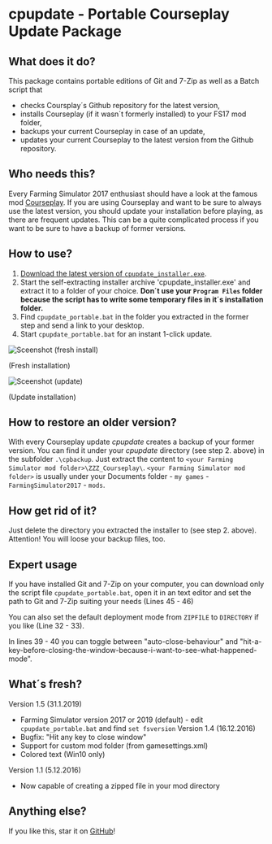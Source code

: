 # cpupdate - Portable Courseplay Update Package

## What does it do?
This package contains portable editions of Git and 7-Zip as well as a Batch script that
* checks Coursplay´s Github repository for the latest version,
* installs Courseplay (if it wasn´t formerly installed) to your FS17 mod folder,
* backups your current Courseplay in case of an update,
* updates your current Courseplay to the latest version from the Github repository.

## Who needs this?
Every Farming Simulator 2017 enthusiast should have a look at the famous mod [Courseplay](https://github.com/Courseplay/courseplay). If you are using Courseplay and want to be sure to always use the latest version, you should update your installation before playing, as there are frequent updates. This can be a quite complicated process if you want to be sure to have a backup of former versions.

## How to use?
1. [Download the latest version of `cpupdate_installer.exe`](https://github.com/elpatron68/cpupdate/releases).
2. Start the self-extracting installer archive 'cpupdate_installer.exe' and extract it to a folder of your choice. **Don´t use your `Program Files` folder because the script has to write some temporary files in it´s installation folder.**
3. Find `cpupdate_portable.bat` in the folder you extracted in the former step and send a link to your desktop.
4. Start `cpupdate_portable.bat` for an instant 1-click update.

![Sceenshot (fresh install)](https://github.com/elpatron68/cpupdate/blob/master/_screenshots/fresh_install.png)

(Fresh installation)

![Sceenshot (update)](https://github.com/elpatron68/cpupdate/blob/master/_screenshots/update.png)

(Update installation)

## How to restore an older version?
With every Courseplay update *cpupdate* creates a backup of your former version. You can find it under your *cpupdate* directory (see step 2. above) in the subfolder `.\cpbackup`. Just extract the content to `<your Farming Simulator mod folder>\ZZZ_Courseplay\`. `<your Farming Simulator mod folder>` is usually under your Documents folder - `my games` - `FarmingSimulator2017` - `mods`.

## How get rid of it?
Just delete the directory you extracted the installer to (see step 2. above). Attention! You will loose your backup files, too.

## Expert usage
If you have installed Git and 7-Zip on your computer, you can download only the script file `cpupdate_portable.bat`, open it in an text editor and set the path to Git and 7-Zip suiting your needs (Lines 45 - 46)

You can also set the default deployment mode from `ZIPFILE` to `DIRECTORY` if you like (Line 32 - 33).

In lines 39 - 40 you can toggle between "auto-close-behaviour" and "hit-a-key-before-closing-the-window-because-i-want-to-see-what-happened-mode".

## What´s fresh?
Version 1.5 (31.1.2019)
  * Farming Simulator version 2017 or 2019 (default) - edit `cpupdate_portable.bat` and find `set fsversion`
Version 1.4 (16.12.2016)
 * Bugfix: "Hit any key to close window"
 * Support for custom mod folder (from gamesettings.xml)
 * Colored text (Win10 only)
 
Version 1.1 (5.12.2016)
* Now capable of creating a zipped file in your mod directory

## Anything else?
If you like this, star it on [GitHub](https://github.com/elpatron68/cpupdate/)!
